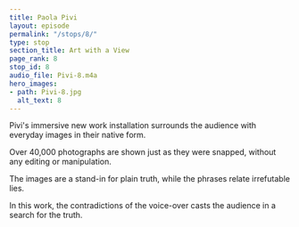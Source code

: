 ```yaml
---
title: Paola Pivi
layout: episode
permalink: "/stops/8/"
type: stop
section_title: Art with a View
page_rank: 8
stop_id: 8
audio_file: Pivi-8.m4a
hero_images:
- path: Pivi-8.jpg
  alt_text: 8
---
```


Pivi's immersive new work installation surrounds the audience with everyday images in their native form.

Over 40,000 photographs are shown just as they were snapped, without any editing or manipulation.

The images are a stand-in for plain truth, while the phrases relate irrefutable lies.

In this work, the contradictions of the voice-over casts the audience in a search for the truth.